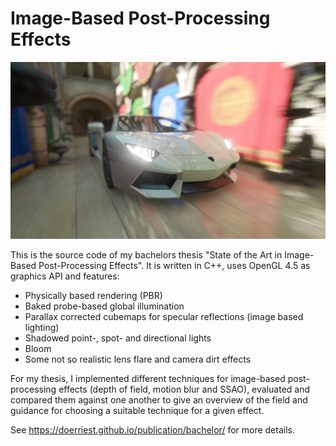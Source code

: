 # Image-Based Post-Processing Effects

![All Effects](featured.png?raw=true "Motion Blur, GTAO and Depth of Field")

This is the source code of my bachelors thesis "State of the Art in Image-Based Post-Processing Effects". It is written in C++, uses OpenGL 4.5 as graphics API and features:

- Physically based rendering (PBR)
- Baked probe-based global illumination
- Parallax corrected cubemaps for specular reflections (image based lighting)
- Shadowed point-, spot- and directional lights
- Bloom
- Some not so realistic lens flare and camera dirt effects

For my thesis, I implemented different techniques for image-based post-processing effects (depth of field, motion blur and SSAO), evaluated and compared them against one another to give an overview of the field and guidance for choosing a suitable technique for a given effect.

See https://doerriest.github.io/publication/bachelor/ for more details.